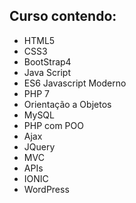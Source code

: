 <h2>Curso contendo:</h3>

<ul>
  <li>HTML5</li>
  <li>CSS3</li>
  <li>BootStrap4</li>
  <li>Java Script</li>
  <li>ES6 Javascript Moderno</li>
  <li>PHP 7</li>
  <li>Orientação a Objetos</li>
  <li>MySQL</li>
  <li>PHP com POO</li>
  <li>Ajax</li>
  <li>JQuery</li>
  <li>MVC</li>
  <li>APIs</li>
  <li>IONIC</li>
  <li>WordPress</li>
</ul>
